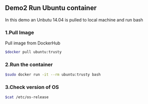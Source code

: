## Demo2 Run Ubuntu container
In this demo an Unbutu 14.04 is pulled to local machine and run bash
### 1.Pull Image
Pull image from DockerHub
```bash
$docker pull ubuntu:trusty
```
### 2.Run the container
```bash
$sudo docker run -it --rm ubuntu:trusty bash
```
### 3.Check version of OS
```bash
$cat /etc/os-release
```
